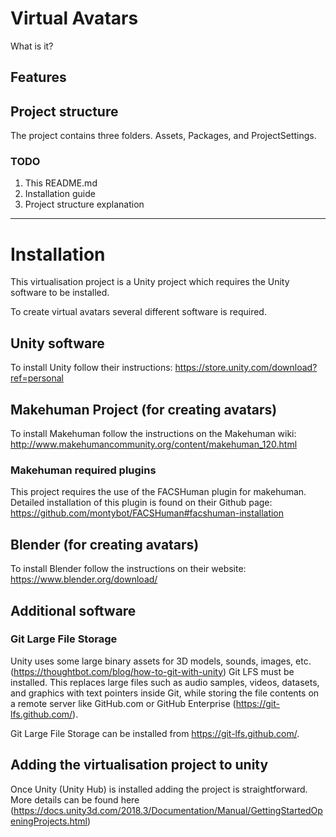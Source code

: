 # Virtual Avatars
What is it?

## Features


## Project structure
The project contains three folders. Assets, Packages, and ProjectSettings. 

### TODO
1. This README.md
2. Installation guide
3. Project structure explanation
---
# Installation
This virtualisation project is a Unity project which requires the Unity software to be installed.

To create virtual avatars several different software is required.

## Unity software
To install Unity follow their instructions: https://store.unity.com/download?ref=personal

## Makehuman Project (for creating avatars)
To install Makehuman follow the instructions on the Makehuman wiki: http://www.makehumancommunity.org/content/makehuman_120.html

### Makehuman required plugins
This project requires the use of the FACSHuman plugin for makehuman. Detailed installation of this plugin is found on their Github page: https://github.com/montybot/FACSHuman#facshuman-installation

## Blender (for creating avatars)
To install Blender follow the instructions on their website: https://www.blender.org/download/

## Additional software

### Git Large File Storage
Unity uses some large binary assets for 3D models, sounds, images, etc. (https://thoughtbot.com/blog/how-to-git-with-unity) Git LFS must be installed. This replaces large files such as audio samples, videos, datasets, and graphics with text pointers inside Git, while storing the file contents on a remote server like GitHub.com or GitHub Enterprise (https://git-lfs.github.com/).

Git Large File Storage can be installed from https://git-lfs.github.com/.


## Adding the virtualisation project to unity
Once Unity (Unity Hub) is installed adding the project is straightforward. More details can be found here (https://docs.unity3d.com/2018.3/Documentation/Manual/GettingStartedOpeningProjects.html)
